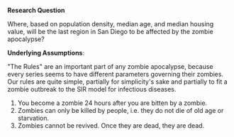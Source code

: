 **Research Question** 

Where, based on population density, median age, and median housing value, will be the last region in San Diego to be affected by the zombie apocalypse?

**Underlying Assumptions**: 

"The Rules" are an important part of any zombie apocalypse, because every series seems to have different parameters governing their zombies. Our rules are quite simple, partially for simplicity's sake and partially to fit a zombie outbreak to the SIR model for infectious diseases.


1. You become a zombie 24 hours after you are bitten by a zombie.
2. Zombies can only be killed by people, i.e. they do not die of old age or starvation.
3. Zombies cannot be revived. Once they are dead, they are dead.

